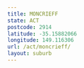 ```yaml
---
title: MONCRIEFF
state: ACT
postcode: 2914
latitude: -35.15882066
longitude: 149.116306
url: /act/moncrieff/
layout: suburb
---
```

